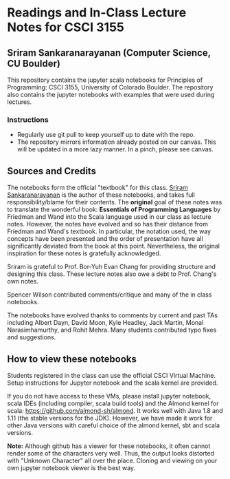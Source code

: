 # Readings and In-Class Lecture Notes for CSCI 3155
## Sriram Sankaranarayanan (Computer Science, CU Boulder)
This repository contains the jupyter scala notebooks for Principles of Programming: CSCI 3155, University of Colorado Boulder. The repository also contains the jupyter notebooks with examples that were used during lectures.

### Instructions

- Regularly use git pull to keep yourself up to date with the repo.
- The repository mirrors information already posted on our canvas. This will be updated in a more lazy manner. In a pinch, please see canvas.


## Sources and Credits

The notebooks form the official "textbook" for this class.  [Sriram Sankaranarayanan](http://www.cs.colorado.edu/~srirams) is the author of these notebooks, and takes full responsibility/blame for their contents. The **original** goal of these notes was to translate the wonderful book:
__Essentials of Programming Languages__ by Friedman and Wand
into the Scala language used in our class as lecture notes. However, the notes have evolved and so has their distance from
Friedman and Wand's textbook. In particular, the notation used,
the way concepts have been presented and the order of presentation have all significantly deviated from the book at this point. Nevertheless, the original inspiration for these notes is gratefully acknowledged.

Sriram is grateful to Prof. Bor-Yuh Evan Chang for providing structure and designing this class. These lecture notes also owe a debt to Prof. Chang's own notes.

Spencer Wilson contributed comments/critique and many of the in class notebooks.

The notebooks have evolved thanks to comments by current and past TAs including Albert Dayn, David Moon, Kyle Headley, Jack Martin, Monal Narasimhamurthy, and Rohit Mehra. Many students contributed typo fixes and suggestions.

## How to view these notebooks

Students registered in the class can use the official CSCI Virtual Machine. Setup instructions for Jupyter notebook and the scala kernel are provided.

If you do not have access to these VMs, please install jupyter notebook, scala IDEs (including compiler, scala build tools) and the Almond kernel for
scala: https://github.com/almond-sh/almond.
It works well with Java 1.8 and 1.11 (the stable versions for the JDK). However, we have made it work for other Java versions with careful choice of the almond kernel, sbt and scala versions.


__Note:__ Although github has a viewer for these notebooks, it often cannot render some of the characters very well.  Thus, the output looks distorted with "Unknown Character"
all over the place. Cloning and viewing on your own jupyter notebook viewer is the best way.
